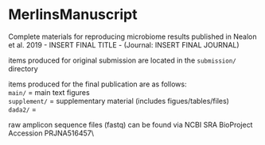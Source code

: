 # MerlinsManuscript
Complete materials for reproducing microbiome results published in Nealon et al. 2019 - INSERT FINAL TITLE - (Journal: INSERT FINAL JOURNAL) <br/>

items produced for original submission are located in the `submission/` directory <br/>

items produced for the final publication are as follows: <br/>
`main/` = main text figures <br/>
`supplement/` = supplementary material (includes figues/tables/files)<br/>
`dada2/` = <br/>

raw amplicon sequence files (fastq) can be found via NCBI SRA BioProject Accession PRJNA516457\
